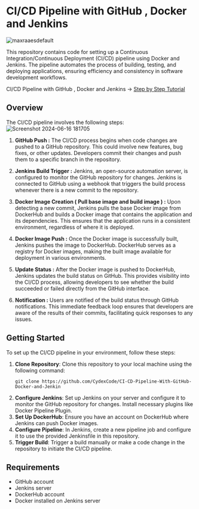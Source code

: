 # CI/CD Pipeline with GitHub , Docker and Jenkins
![maxraaesdefault](https://github.com/CydexCode/CI-CD-Pipeline-With-GitHub-Docker-and-Jenkins/assets/112784979/cfc74d18-62fd-4399-8997-658edcac82b0)

This repository contains code for setting up a Continuous Integration/Continuous Deployment (CI/CD) pipeline using Docker and Jenkins. The pipeline automates the process of building, testing, and deploying applications, ensuring efficiency and consistency in software development workflows.

CI/CD Pipeline with GitHub , Docker and Jenkins -> [Step by Step Tutorial](https://medium.com/@cydexcode/implementing-a-ci-cd-pipeline-with-github-jenkins-and-docker-bb5ae85c5a90)

## Overview

The CI/CD pipeline involves the following steps:
![Screenshot 2024-06-16 181705](https://github.com/CydexCode/CI-CD-Pipeline-With-GitHub-Docker-and-Jenkins/assets/112784979/718b7228-44c4-4ab9-bd4d-1ea769d00cb9)

1. **GitHub Push :**
The CI/CD process begins when code changes are pushed to a GitHub repository. This could involve new features, bug fixes, or other updates. Developers commit their changes and push them to a specific branch in the repository.

2. **Jenkins Build Trigger :**
Jenkins, an open-source automation server, is configured to monitor the GitHub repository for changes. Jenkins is connected to GitHub using a webhook that triggers the build process whenever there is a new commit to the repository.

3. **Docker Image Creation ( Pull base image and build image ) :**
Upon detecting a new commit, Jenkins pulls the base Docker image from DockerHub and builds a Docker image that contains the application and its dependencies. This ensures that the application runs in a consistent environment, regardless of where it is deployed.

4. **Docker Image Push :**
Once the Docker image is successfully built, Jenkins pushes the image to DockerHub. DockerHub serves as a registry for Docker images, making the built image available for deployment in various environments.

5. **Update Status :**
After the Docker image is pushed to DockerHub, Jenkins updates the build status on GitHub. This provides visibility into the CI/CD process, allowing developers to see whether the build succeeded or failed directly from the GitHub interface.

6. **Notification :**
Users are notified of the build status through GitHub notifications. This immediate feedback loop ensures that developers are aware of the results of their commits, facilitating quick responses to any issues.

## Getting Started

To set up the CI/CD pipeline in your environment, follow these steps:

1. **Clone Repository**: Clone this repository to your local machine using the following command:
   ```
   git clone https://github.com/CydexCode/CI-CD-Pipeline-With-GitHub-Docker-and-Jenkin
   ```
2. **Configure Jenkins**: Set up Jenkins on your server and configure it to monitor the GitHub repository for changes. Install necessary plugins like Docker Pipeline Plugin.
3. **Set Up DockerHub**: Ensure you have an account on DockerHub where Jenkins can push Docker images. 
4. **Configure Pipeline**: In Jenkins, create a new pipeline job and configure it to use the provided Jenkinsfile in this repository.
5. **Trigger Build**: Trigger a build manually or make a code change in the repository to initiate the CI/CD pipeline.

## Requirements

- GitHub account
- Jenkins server
- DockerHub account
- Docker installed on Jenkins server

